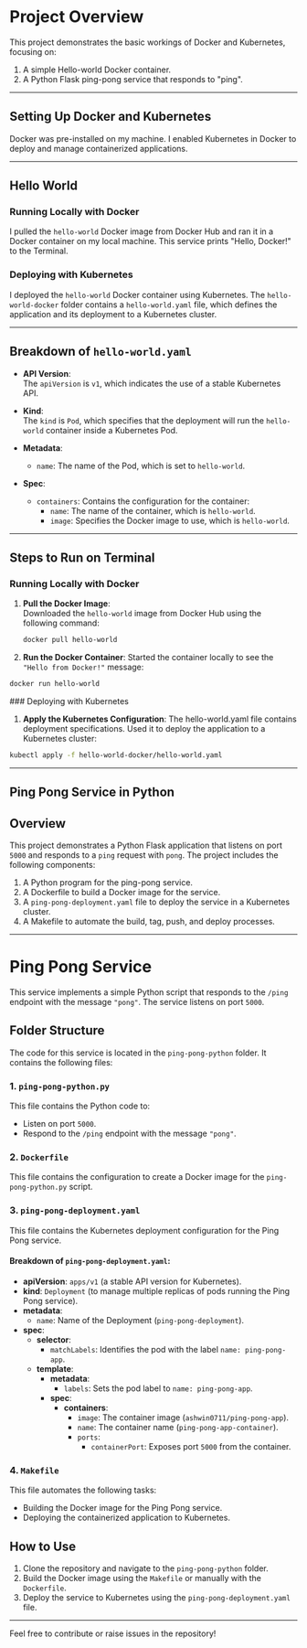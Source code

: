 # Project Overview

This project demonstrates the basic workings of Docker and Kubernetes, focusing on:  
1. A simple Hello-world Docker container.  
2. A Python Flask ping-pong service that responds to "ping".

---

## Setting Up Docker and Kubernetes

Docker was pre-installed on my machine. I enabled Kubernetes in Docker to deploy and manage containerized applications.

---

## Hello World

### Running Locally with Docker
I pulled the `hello-world` Docker image from Docker Hub and ran it in a Docker container on my local machine. This service prints "Hello, Docker!" to the Terminal.

### Deploying with Kubernetes
I deployed the `hello-world` Docker container using Kubernetes. The `hello-world-docker` folder contains a `hello-world.yaml` file, which defines the application and its deployment to a Kubernetes cluster.

---

## Breakdown of `hello-world.yaml`

- **API Version**:  
  The `apiVersion` is `v1`, which indicates the use of a stable Kubernetes API.

- **Kind**:  
  The `kind` is `Pod`, which specifies that the deployment will run the `hello-world` container inside a Kubernetes Pod.

- **Metadata**:  
  - `name`: The name of the Pod, which is set to `hello-world`.

- **Spec**:  
  - `containers`: Contains the configuration for the container:
    - `name`: The name of the container, which is `hello-world`.
    - `image`: Specifies the Docker image to use, which is `hello-world`.

---

## Steps to Run on Terminal

### Running Locally with Docker
1. **Pull the Docker Image**:  
   Downloaded the `hello-world` image from Docker Hub using the following command:  
   ```bash
   docker pull hello-world
   ```
2. **Run the Docker Container**:
   Started the container locally to see the `"Hello from Docker!"` message:
  ```bash
  docker run hello-world
```
### Deploying with Kubernetes
1. **Apply the Kubernetes Configuration**:
  The hello-world.yaml file contains deployment specifications. Used it to deploy the application to a Kubernetes cluster:
```bash
kubectl apply -f hello-world-docker/hello-world.yaml
```

-----------------
## Ping Pong Service in Python

## Overview
This project demonstrates a Python Flask application that listens on port `5000` and responds to a `ping` request with `pong`. The project includes the following components:  
1. A Python program for the ping-pong service.  
2. A Dockerfile to build a Docker image for the service.  
3. A `ping-pong-deployment.yaml` file to deploy the service in a Kubernetes cluster.  
4. A Makefile to automate the build, tag, push, and deploy processes.

---------------------
# Ping Pong Service

This service implements a simple Python script that responds to the `/ping` endpoint with the message `"pong"`. The service listens on port `5000`.

## Folder Structure

The code for this service is located in the `ping-pong-python` folder. It contains the following files:

### 1. `ping-pong-python.py`
This file contains the Python code to:
- Listen on port `5000`.
- Respond to the `/ping` endpoint with the message `"pong"`.

### 2. `Dockerfile`
This file contains the configuration to create a Docker image for the `ping-pong-python.py` script.

### 3. `ping-pong-deployment.yaml`
This file contains the Kubernetes deployment configuration for the Ping Pong service.

#### Breakdown of `ping-pong-deployment.yaml`:
- **apiVersion**: `apps/v1` (a stable API version for Kubernetes).
- **kind**: `Deployment` (to manage multiple replicas of pods running the Ping Pong service).
- **metadata**:
  - `name`: Name of the Deployment (`ping-pong-deployment`).
- **spec**:
  - **selector**:
    - `matchLabels`: Identifies the pod with the label `name: ping-pong-app`.
  - **template**:
    - **metadata**:
      - `labels`: Sets the pod label to `name: ping-pong-app`.
    - **spec**:
      - **containers**:
        - `image`: The container image (`ashwin0711/ping-pong-app`).
        - `name`: The container name (`ping-pong-app-container`).
        - `ports`:
          - `containerPort`: Exposes port `5000` from the container.

### 4. `Makefile`
This file automates the following tasks:
- Building the Docker image for the Ping Pong service.
- Deploying the containerized application to Kubernetes.

## How to Use
1. Clone the repository and navigate to the `ping-pong-python` folder.
2. Build the Docker image using the `Makefile` or manually with the `Dockerfile`.
3. Deploy the service to Kubernetes using the `ping-pong-deployment.yaml` file.

---
Feel free to contribute or raise issues in the repository!


